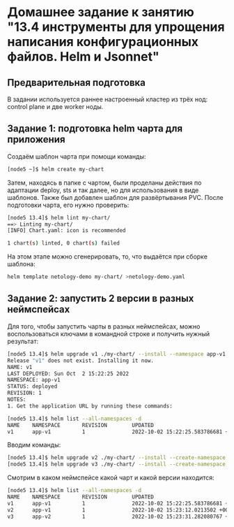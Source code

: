 # Домашнее задание к занятию "13.4 инструменты для упрощения написания конфигурационных файлов. Helm и Jsonnet"

## Предварительная подготовка

В задании используется раннее настроенный кластер из трёх нод: control plane и две worker ноды.

## Задание 1: подготовка helm чарта для приложения

Создаём шаблон чарта при помощи команды:

```bash
[node5 ~]$ helm create my-chart
```

Затем, находясь в папке с чартом, были проделаны действия по адаптации deploy, sts и так далее, но для использования в виде шаблонов. Также был добавлен шаблон для развёртывания PVC. После подготовки чарта, его нужно проверить:

```bash
[node5 13.4]$ helm lint my-chart/
==> Linting my-chart/
[INFO] Chart.yaml: icon is recommended

1 chart(s) linted, 0 chart(s) failed
```
На этом этапе можно сгенерировать, то, что выдаётся при сборке шаблона:

```bash
helm template netology-demo my-chart/ >netology-demo.yaml
```


## Задание 2: запустить 2 версии в разных неймспейсах

Для того, чтобы запустить чарты в разных неймспейсах, можно воспользоваться ключами в командной строке и получить нужный результат:

```bash
[node5 13.4]$ helm upgrade v1 ./my-chart/ --install --namespace app-v1
Release "v1" does not exist. Installing it now.
NAME: v1
LAST DEPLOYED: Sun Oct  2 15:22:25 2022
NAMESPACE: app-v1
STATUS: deployed
REVISION: 1
NOTES:
1. Get the application URL by running these commands:

[node5 13.4]$ helm list --all-namespaces -d
NAME    NAMESPACE       REVISION        UPDATED                                 STATUS        CHART            APP VERSION
v1      app-v1          1               2022-10-02 15:22:25.583786681 +0000 UTC deployed      my-chart-0.1.0   1.16.0     

```
Вводим команды:

```bash
[node5 13.4]$ helm upgrade v2 ./my-chart/ --install --create-namespace --namespace app-v1
[node5 13.4]$ helm upgrade v3 ./my-chart/ --install --create-namespace --namespace app-v2
```
Смотрим в каком неймспейсе какой чарт и какой версии находится:

```bash
[node5 13.4]$ helm list --all-namespaces -d
NAME    NAMESPACE       REVISION        UPDATED                                 STATUS        CHART            APP VERSION
v1      app-v1          1               2022-10-02 15:22:25.583786681 +0000 UTC deployed      my-chart-0.1.0   1.16.0     
v2      app-v1          1               2022-10-02 15:23:12.0213502 +0000 UTC   deployed      my-chart-0.1.0   1.16.0     
v3      app-v2          1               2022-10-02 15:23:31.282080767 +0000 UTC deployed      my-chart-0.1.0   1.16.0    
```
